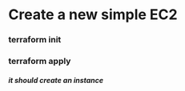 # Create a new simple EC2 

### terraform init

### terraform apply

##### it should create an instance 
